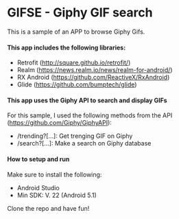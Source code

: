 # GIFSE - Giphy GIF search

This is a sample of an APP to browse Giphy Gifs.

#### This app includes the following libraries:
- Retrofit (http://square.github.io/retrofit/)
- Realm (https://news.realm.io/news/realm-for-android/)
- RX Android (https://github.com/ReactiveX/RxAndroid)
- Glide (https://github.com/bumptech/glide)


#### This app uses the Giphy API to search and display GIFs
For this sample, I used the following methods from the API (https://github.com/Giphy/GiphyAPI): 

- /trending?[...]: Get trenging GIF on Giphy
- /search?[...]: Make a search on Giphy database

#### How to setup and run
Make sure to install the following:

- Android Studio
- Min SDK: V. 22 (Android 5.1)

Clone the repo and have fun!
